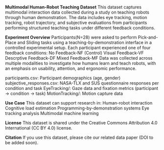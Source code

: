 **Multimodal Human-Robot Teaching Dataset**
This dataset captures multimodal interaction data collected during a study on teaching robots through human demonstration. The data includes eye tracking, motion tracking, robot trajectory, and subjective evaluations from participants performing structured teaching tasks under different feedback conditions.



**Experiment Overview**
Participants(N=28) were asked to perform Pick-and-Place and Sliding tasks using a teaching-by-demonstration interface in a controlled experimental setup. Each participant experienced one of four feedback conditions:
No Feedback-NF (Control)
Visual Feedback-VF
Descrptive Feedback-DF
Mixed Feedback-MF
Data was collected across multiple modalities to investigate how humans learn and teach robots, with an emphasis on usability, attention, and ergonomic performance.

participants.csv: Participant demographics (age, gender)
subjective_responses.csv: NASA-TLX and SUS questionnaire responses per condition and task
EyeTracking/: Gaze data and fixation metrics (participant → condition → task)
MotionTracking/: Motion capture data



**Use Case**
This dataset can support research in:
Human-robot interaction
Cognitive load estimation
Programming-by-demonstration systems
Eye tracking analysis
Multimodal machine learning

**License**
This dataset is shared under the Creative Commons Attribution 4.0 International (CC BY 4.0) license.


**Citation**
If you use this dataset, please cite our related data paper (DOI to be added soon).
